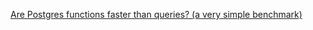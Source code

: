[Are Postgres functions faster than queries? (a very simple benchmark)](https://alexklibisz.com/2022/12/18/are-postgres-functions-faster-than-queries)
